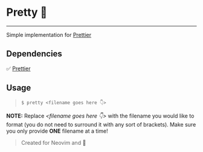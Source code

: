# Pretty 🦋
***
Simple implementation for [Prettier](https://prettier.io/)  
## Dependencies
✅ [Prettier](https://prettier.io/)  
## Usage
> ```$ pretty <filename goes here 👇>```   

**NOTE:** Replace *<filename goes here 👇>* with the filename you would like to format (you do not need to surround 
it with any sort of brackets). Make sure you only provide **ONE** filename at a time!

> Created for Neovim and 

